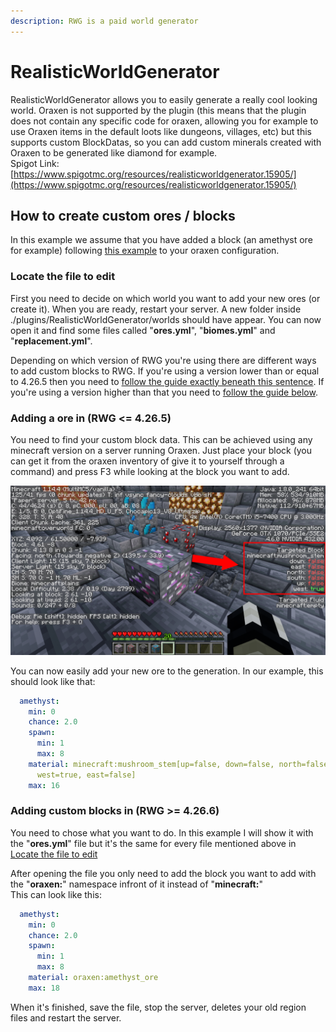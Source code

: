 ```yaml
---
description: RWG is a paid world generator
---
```


# RealisticWorldGenerator

RealisticWorldGenerator allows you to easily generate a really cool looking world. Oraxen is not supported by the plugin (this means that the plugin does not contain any specific code for oraxen, allowing you for example to use Oraxen items in the default loots like dungeons, villages, etc) but this supports custom BlockDatas, so you can add custom minerals created with Oraxen to be generated like diamond for example.\
Spigot Link: [https://www.spigotmc.org/resources/realisticworldgenerator.15905/](https://www.spigotmc.org/resources/realisticworldgenerator.15905/)

## How to create custom ores / blocks

In this example we assume that you have added a block (an amethyst ore for example) following [this example](../../mechanics/block-mechanic.md#ores) to your oraxen configuration.

### Locate the file to edit

First you need to decide on which world you want to add your new ores (or create it). When you are ready, restart your server. A new folder inside ./plugins/RealisticWorldGenerator/worlds should have appear. You can now open it and find some files called "**ores.yml**", "**biomes.yml**" and "**replacement.yml**".

Depending on which version of RWG you're using there are different ways to add custom blocks to RWG. If you're using a version lower than or equal to 4.26.5 then you need to [follow the guide exactly beneath this sentence](realisticworldgenerator.md#adding-a-ore-in-rwg--4265). If you're using a version higher than that you need to [follow the guide below](realisticworldgenerator.md#adding-custom-blocks-in-rwg--4266).

### Adding a ore in (RWG <= 4.26.5)

You need to find your custom block data. This can be achieved using any minecraft version on a server running Oraxen. Just place your block (you can get it from the oraxen inventory of give it to yourself through a command) and press F3 while looking at the block you want to add.

![](../../.gitbook/assets/amethyst.png)

You can now easily add your new ore to the generation. In our example, this should look like that:

```yaml
  amethyst:
    min: 0
    chance: 2.0
    spawn:
      min: 1
      max: 8
    material: minecraft:mushroom_stem[up=false, down=false, north=false, south=false,
      west=true, east=false]
    max: 16
```

### Adding custom blocks in (RWG >= 4.26.6)

You need to chose what you want to do. In this example I will show it with the "**ores.yml**" file but it's the same for every file mentioned above in [Locate the file to edit](realisticworldgenerator.md#Locate-the-file-to-edit)

After opening the file you only need to add the block you want to add with the "**oraxen:**" namespace infront of it instead of "**minecraft:**"\
&#x20;This can look like this:

```yaml
  amethyst:
    min: 0
    chance: 2.0
    spawn: 
      min: 1
      max: 8
    material: oraxen:amethyst_ore
    max: 18
```

When it's finished, save the file, stop the server, deletes your old region files and restart the server.
